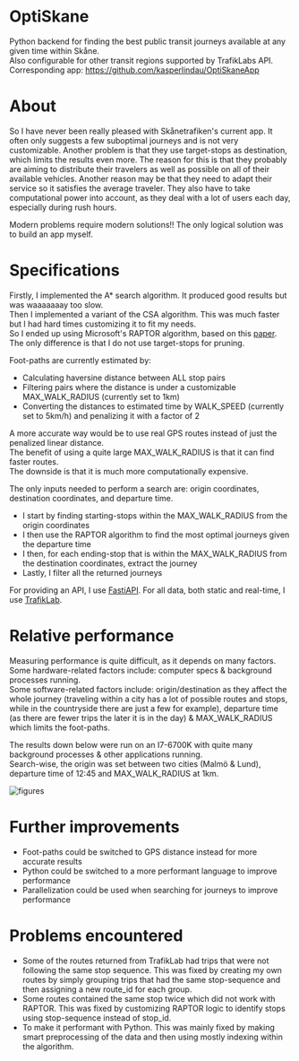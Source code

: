 # OptiSkane
Python backend for finding the best public transit journeys available at any given time within Skåne.  
Also configurable for other transit regions supported by TrafikLabs API.  
Corresponding app: https://github.com/kasperlindau/OptiSkaneApp

# About
So I have never been really pleased with Skånetrafiken's current app. It often only suggests a few suboptimal journeys and is not very customizable. Another problem is that they use target-stops as destination, which limits the results even more. The reason for this is that they probably are aiming to distribute their travelers as well as possible on all of their available vehicles. Another reason may be that they need to adapt their service so it satisfies the average traveler. They also have to take computational power into account, as they deal with a lot of users each day, especially during rush hours.

Modern problems require modern solutions!! The only logical solution was to build an app myself.

# Specifications
Firstly, I implemented the A* search algorithm. It produced good results but was waaaaaaay too slow.  
Then I implemented a variant of the CSA algorithm. This was much faster but I had hard times customizing it to fit my needs.  
So I ended up using Microsoft's RAPTOR algorithm, based on this [paper](https://www.microsoft.com/en-us/research/wp-content/uploads/2012/01/raptor_alenex.pdf). The only difference is that I do not use target-stops for pruning.

Foot-paths are currently estimated by:
* Calculating haversine distance between ALL stop pairs
* Filtering pairs where the distance is under a customizable MAX_WALK_RADIUS (currently set to 1km)
* Converting the distances to estimated time by WALK_SPEED (currently set to 5km/h) and penalizing it with a factor of 2

A more accurate way would be to use real GPS routes instead of just the penalized linear distance.  
The benefit of using a quite large MAX_WALK_RADIUS is that it can find faster routes.  
The downside is that it is much more computationally expensive.

The only inputs needed to perform a search are: origin coordinates, destination coordinates, and departure time. 
* I start by finding starting-stops within the MAX_WALK_RADIUS from the origin coordinates
* I then use the RAPTOR algorithm to find the most optimal journeys given the departure time
* I then, for each ending-stop that is within the MAX_WALK_RADIUS from the destination coordinates, extract the journey
* Lastly, I filter all the returned journeys

For providing an API, I use [FastiAPI](https://github.com/tiangolo/fastapi).
For all data, both static and real-time, I use [TrafikLab]("https://www.trafiklab.se/").

# Relative performance
Measuring performance is quite difficult, as it depends on many factors.  
Some hardware-related factors include: computer specs & background processes running.  
Some software-related factors include: origin/destination as they affect the whole journey (traveling within a city has a lot of possible routes and stops, while in the countryside there are just a few for example), departure time (as there are fewer trips the later it is in the day) & MAX_WALK_RADIUS which limits the foot-paths.

The results down below were run on an I7-6700K with quite many background processes & other applications running.    
Search-wise, the origin was set between two cities (Malmö & Lund), departure time of 12:45 and MAX_WALK_RADIUS at 1km.

![figures](https://github.com/kasperlindau/OptiSkane/assets/112329455/dae5cd2c-7737-44d8-8947-b93a7dd55885)

# Further improvements
* Foot-paths could be switched to GPS distance instead for more accurate results
* Python could be switched to a more performant language to improve performance
* Parallelization could be used when searching for journeys to improve performance

# Problems encountered
* Some of the routes returned from TrafikLab had trips that were not following the same stop sequence. This was fixed by creating my own routes by simply grouping trips that had the same stop-sequence and then assigning a new route_id for each group.
* Some routes contained the same stop twice which did not work with RAPTOR. This was fixed by customizing RAPTOR logic to identify stops using stop-sequence instead of stop_id.
* To make it performant with Python. This was mainly fixed by making smart preprocessing of the data and then using mostly indexing within the algorithm.

